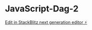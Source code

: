 # JavaScript-Dag-2

[Edit in StackBlitz next generation editor ⚡️](https://stackblitz.com/~/github.com/Tanjakidoy/JavaScript-Dag-2)